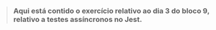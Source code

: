 > ### Aqui está contido o exercício relativo ao dia 3 do bloco 9, relativo a testes assíncronos no Jest.